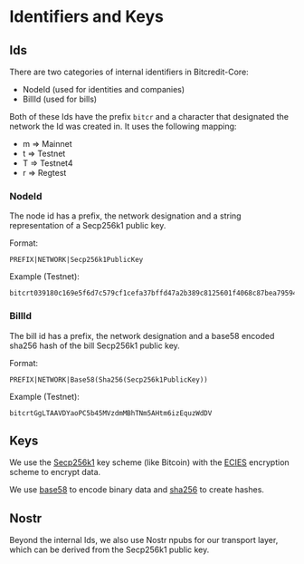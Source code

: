 # Identifiers and Keys

## Ids

There are two categories of internal identifiers in Bitcredit-Core:

* NodeId (used for identities and companies)
* BillId (used for bills)

Both of these Ids have the prefix `bitcr` and a character that designated the network
the Id was created in. It uses the following mapping:

* m => Mainnet
* t => Testnet
* T => Testnet4
* r => Regtest

### NodeId

The node id has a prefix, the network designation and a string representation of a
Secp256k1 public key.

Format:

```
PREFIX|NETWORK|Secp256k1PublicKey
```

Example (Testnet):

```
bitcrt039180c169e5f6d7c579cf1cefa37bffd47a2b389c8125601f4068c87bea795943
```

### BillId

The bill id has a prefix, the network designation and a base58 encoded sha256 hash
of the bill Secp256k1 public key.

Format:

```
PREFIX|NETWORK|Base58(Sha256(Secp256k1PublicKey))
```

Example (Testnet):

```
bitcrtGgLTAAVDYaoPC5b45MVzdmMBhTNm5AHtm6izEquzWdDV
```

## Keys

We use the [Secp256k1](https://docs.rs/secp256k1/latest/secp256k1/) key scheme (like Bitcoin) with the [ECIES](https://docs.rs/ecies/latest/ecies/) encryption scheme to encrypt data.

We use [base58](https://docs.rs/bs58/latest/bs58/) to encode binary data and [sha256](https://docs.rs/sha2/latest/sha2/) to create hashes.

## Nostr

Beyond the internal Ids, we also use Nostr npubs for our transport layer, which can be derived from the Secp256k1 public key.
